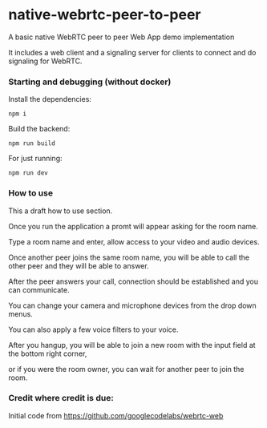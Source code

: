 # native-webrtc-peer-to-peer
A basic native WebRTC peer to peer Web App demo implementation

It includes a web client and a signaling server for clients to connect and do signaling for WebRTC.

### Starting and debugging (without docker)

Install the dependencies:

```npm i```

Build the backend:

```npm run build```

For just running:

```npm run dev```

### How to use

This a draft how to use section.

Once you run the application a promt will appear asking for the room name.

Type a room name and enter, allow access to your video and audio devices.

Once another peer joins the same room name, you will be able to call the other peer and they will be able to answer.

After the peer answers your call, connection should be established and you can communicate.

You can change your camera and microphone devices from the drop down menus.

You can also apply a few voice filters to your voice.

After you hangup, you will be able to join a new room with the input field at the bottom right corner,

or if you were the room owner, you can wait for another peer to join the room.


### Credit where credit is due:

Initial code from https://github.com/googlecodelabs/webrtc-web